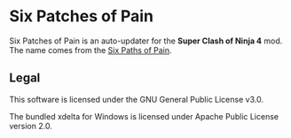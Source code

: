 # Six Patches of Pain

Six Patches of Pain is an auto-updater for the **Super Clash of Ninja 4** mod. The name comes from the [Six Paths of Pain](https://naruto.fandom.com/wiki/Six_Paths_of_Pain).

## Legal

This software is licensed under the GNU General Public License v3.0.

The bundled xdelta for Windows is licensed under Apache Public License version 2.0.
